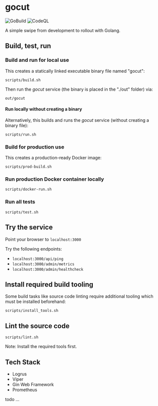 # gocut

![GoBuild](https://github.com/tztz/gocut/workflows/GoBuild/badge.svg)
![CodeQL](https://github.com/tztz/gocut/workflows/CodeQL/badge.svg)

A simple swipe from development to rollout with Golang.

## Build, test, run

### Build and run for local use

This creates a statically linked executable binary file named "gocut":

    scripts/build.sh

Then run the _gocut_ service (the binary is placed in the "./out" folder) via:

    out/gocut

#### Run locally without creating a binary

Alternatively, this builds and runs the _gocut_ service (without creating a binary file):

    scripts/run.sh

### Build for production use

This creates a production-ready Docker image:

    scripts/prod-build.sh

### Run production Docker container locally

    scripts/docker-run.sh

### Run all tests

    scripts/test.sh

## Try the service

Point your browser to `localhost:3000`

Try the following endpoints:

- `localhost:3000/api/ping`
- `localhost:3000/admin/metrics`
- `localhost:3000/admin/healthcheck`

## Install required build tooling

Some build tasks like source code linting require additional tooling which must be installed beforehand:

    scripts/install_tools.sh

## Lint the source code

    scripts/lint.sh

Note: Install the required tools first.

## Tech Stack

- Logrus
- Viper
- Gin Web Framework
- Prometheus

todo ...
